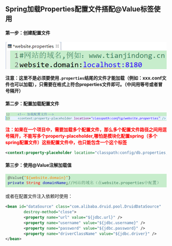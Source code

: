 ## Spring加载Properties配置文件搭配@Value标签使用

#### 第一步：创建配置文件

![](../images/3.png)

**注意：这里不是必须要使用`.properties`结尾的文件才能加载（例如：xxx.conf文件也可以加载），只需要在格式上符合properties文件即可。（中间用等号或者冒号隔开）**

#### 第二步：配置加载配置文件

![](../images/4.png)

​	<font color="red">**注：如果在一个项目中，需要加载多个配置文件，那么多个配置文件路径之间用逗号隔开，不能写多个property-placeholder,哪怕是模块化配置spring（多个spring配置文件）这些配置文件中，也只能包含一个这个标签**</font>

```xml
<context:property-placeholder location="classpath:config/db.properties,classpath:config/resource.properties,classpath:config/website.properties,classpath:config/client.conf" />
```

#### 第三步：使用@Value注解加载值

![](../images/5.png)

或者在配置文件注入依赖时使用：

```xml
<bean id="dataSource" class="com.alibaba.druid.pool.DruidDataSource"
		destroy-method="close">
		<property name="url" value="${jdbc.url}" />
		<property name="username" value="${jdbc.username}" />
		<property name="password" value="${jdbc.password}" />
		<property name="driverClassName" value="${jdbc.driver}" />
</bean>
```

